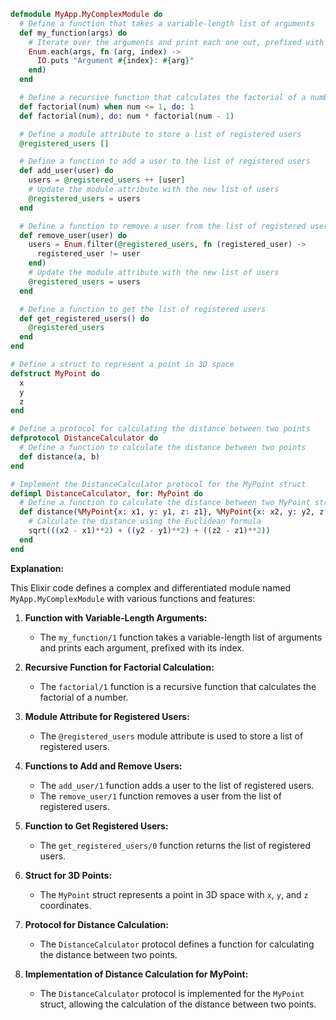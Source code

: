 ```elixir
defmodule MyApp.MyComplexModule do
  # Define a function that takes a variable-length list of arguments
  def my_function(args) do
    # Iterate over the arguments and print each one out, prefixed with its index
    Enum.each(args, fn (arg, index) ->
      IO.puts "Argument #{index}: #{arg}"
    end)
  end

  # Define a recursive function that calculates the factorial of a number
  def factorial(num) when num <= 1, do: 1
  def factorial(num), do: num * factorial(num - 1)

  # Define a module attribute to store a list of registered users
  @registered_users []

  # Define a function to add a user to the list of registered users
  def add_user(user) do
    users = @registered_users ++ [user]
    # Update the module attribute with the new list of users
    @registered_users = users
  end

  # Define a function to remove a user from the list of registered users
  def remove_user(user) do
    users = Enum.filter(@registered_users, fn (registered_user) ->
      registered_user != user
    end)
    # Update the module attribute with the new list of users
    @registered_users = users
  end

  # Define a function to get the list of registered users
  def get_registered_users() do
    @registered_users
  end
end

# Define a struct to represent a point in 3D space
defstruct MyPoint do
  x
  y
  z
end

# Define a protocol for calculating the distance between two points
defprotocol DistanceCalculator do
  # Define a function to calculate the distance between two points
  def distance(a, b)
end

# Implement the DistanceCalculator protocol for the MyPoint struct
defimpl DistanceCalculator, for: MyPoint do
  # Define a function to calculate the distance between two MyPoint structs
  def distance(%MyPoint{x: x1, y: y1, z: z1}, %MyPoint{x: x2, y: y2, z: z2}) do
    # Calculate the distance using the Euclidean formula
    sqrt(((x2 - x1)**2) + ((y2 - y1)**2) + ((z2 - z1)**2))
  end
end
```

**Explanation:**

This Elixir code defines a complex and differentiated module named `MyApp.MyComplexModule` with various functions and features:

1. **Function with Variable-Length Arguments:**
   - The `my_function/1` function takes a variable-length list of arguments and prints each argument, prefixed with its index.

2. **Recursive Function for Factorial Calculation:**
   - The `factorial/1` function is a recursive function that calculates the factorial of a number.

3. **Module Attribute for Registered Users:**
   - The `@registered_users` module attribute is used to store a list of registered users.

4. **Functions to Add and Remove Users:**
   - The `add_user/1` function adds a user to the list of registered users.
   - The `remove_user/1` function removes a user from the list of registered users.

5. **Function to Get Registered Users:**
   - The `get_registered_users/0` function returns the list of registered users.

6. **Struct for 3D Points:**
   - The `MyPoint` struct represents a point in 3D space with `x`, `y`, and `z` coordinates.

7. **Protocol for Distance Calculation:**
   - The `DistanceCalculator` protocol defines a function for calculating the distance between two points.

8. **Implementation of Distance Calculation for MyPoint:**
   - The `DistanceCalculator` protocol is implemented for the `MyPoint` struct, allowing the calculation of the distance between two points.